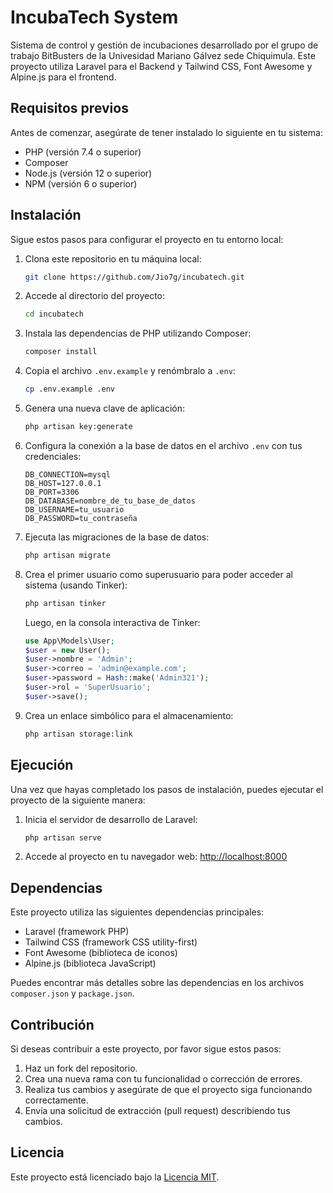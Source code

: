 # IncubaTech System

Sistema de control y gestión de incubaciones desarrollado por el grupo de trabajo BitBusters de la Univesidad Mariano Gálvez sede Chiquimula. Este proyecto utiliza Laravel para el Backend y Tailwind CSS, Font Awesome y Alpine.js para el frontend.

## Requisitos previos

Antes de comenzar, asegúrate de tener instalado lo siguiente en tu sistema:

- PHP (versión 7.4 o superior)
- Composer
- Node.js (versión 12 o superior)
- NPM (versión 6 o superior)

## Instalación

Sigue estos pasos para configurar el proyecto en tu entorno local:

1. Clona este repositorio en tu máquina local:
    ```sh
    git clone https://github.com/Jio7g/incubatech.git
    ```
2. Accede al directorio del proyecto:
    ```sh
    cd incubatech
    ```
3. Instala las dependencias de PHP utilizando Composer:
    ```sh
    composer install
    ```
4. Copia el archivo `.env.example` y renómbralo a `.env`:
    ```sh
    cp .env.example .env
    ```
5. Genera una nueva clave de aplicación:
    ```sh
    php artisan key:generate
    ```
6. Configura la conexión a la base de datos en el archivo `.env` con tus credenciales:
    ```plaintext
    DB_CONNECTION=mysql
    DB_HOST=127.0.0.1
    DB_PORT=3306
    DB_DATABASE=nombre_de_tu_base_de_datos
    DB_USERNAME=tu_usuario
    DB_PASSWORD=tu_contraseña
    ```
7. Ejecuta las migraciones de la base de datos:
    ```sh
    php artisan migrate
    ```
8. Crea el primer usuario como superusuario para poder acceder al sistema (usando Tinker):
    ```sh
    php artisan tinker
    ```
    Luego, en la consola interactiva de Tinker:
    ```php
    use App\Models\User;
    $user = new User();
    $user->nombre = 'Admin';
    $user->correo = 'admin@example.com';
    $user->password = Hash::make('Admin321');
    $user->rol = 'SuperUsuario';
    $user->save();
    ```
9. Crea un enlace simbólico para el almacenamiento:
    ```sh
    php artisan storage:link
    ```

## Ejecución

Una vez que hayas completado los pasos de instalación, puedes ejecutar el proyecto de la siguiente manera:

1. Inicia el servidor de desarrollo de Laravel:
    ```sh
    php artisan serve
    ```
2. Accede al proyecto en tu navegador web:
    [http://localhost:8000](http://localhost:8000)

## Dependencias

Este proyecto utiliza las siguientes dependencias principales:

- Laravel (framework PHP)
- Tailwind CSS (framework CSS utility-first)
- Font Awesome (biblioteca de iconos)
- Alpine.js (biblioteca JavaScript)

Puedes encontrar más detalles sobre las dependencias en los archivos `composer.json` y `package.json`.

## Contribución

Si deseas contribuir a este proyecto, por favor sigue estos pasos:

1. Haz un fork del repositorio.
2. Crea una nueva rama con tu funcionalidad o corrección de errores.
3. Realiza tus cambios y asegúrate de que el proyecto siga funcionando correctamente.
4. Envía una solicitud de extracción (pull request) describiendo tus cambios.

## Licencia

Este proyecto está licenciado bajo la [Licencia MIT](https://opensource.org/licenses/MIT).
